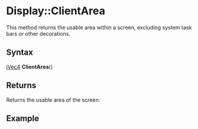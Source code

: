 # Display::ClientArea

This method returns the usable area within a screen, excluding system task bars or other decorations.

## Syntax

[iVec4](iVec4.md) **ClientArea**()

## Returns

Returns the usable area of the screen.

## Example

```lua

```
